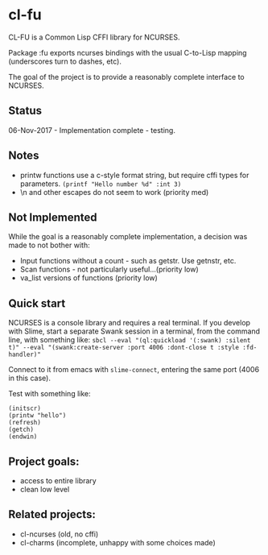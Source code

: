 # cl-fu

CL-FU is a Common Lisp CFFI library for NCURSES.

Package :fu exports ncurses bindings with the usual C-to-Lisp mapping (underscores turn to dashes, etc).

The goal of the project is to provide a reasonably complete interface to NCURSES.

## Status

06-Nov-2017 - Implementation complete - testing.

## Notes

- printw functions use a c-style format string, but require cffi types for parameters.
```(printf "Hello number %d" :int 3)```
- \n and other escapes do not seem to work (priority med)

## Not Implemented 

While the goal is a reasonably complete implementation, a decision was made to not bother with:

- Input functions without a count - such as getstr.  Use getnstr, etc.
- Scan functions - not particularly useful...(priority low)
- va_list versions of functions (priority low)

## Quick start

NCURSES is a console library and requires a real terminal.  If you develop with Slime, start a separate Swank session in a terminal, from the command line, with something like:
`sbcl --eval "(ql:quickload '(:swank) :silent t)" --eval "(swank:create-server :port 4006 :dont-close t :style :fd-handler)"`

Connect to it from emacs with `slime-connect`, entering the same port (4006 in this case).

Test with something like:
```
(initscr)
(printw "hello")
(refresh)
(getch)
(endwin)
```


## Project goals:
- access to entire library
- clean low level

## Related projects:
- cl-ncurses  (old, no cffi)
- cl-charms   (incomplete, unhappy with some choices made)



